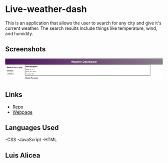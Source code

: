 # Live-weather-dash

This is an application that allows the user to search for any city and give it's current weather. The search results include things like temperature, wind, and humidity.


## Screenshots
![screenshot](assets/images/fc80e051eeb50ab83da77f3e7a6a1b4d.png)


## Links
* [Repo](https://github.com/Undrcver/live-weather-dash)
* [Webpage](https://undrcver.github.io/Daily-Scheduler/)

## Languages Used
-CSS -JavaScript -HTML

## Luis Alicea 
